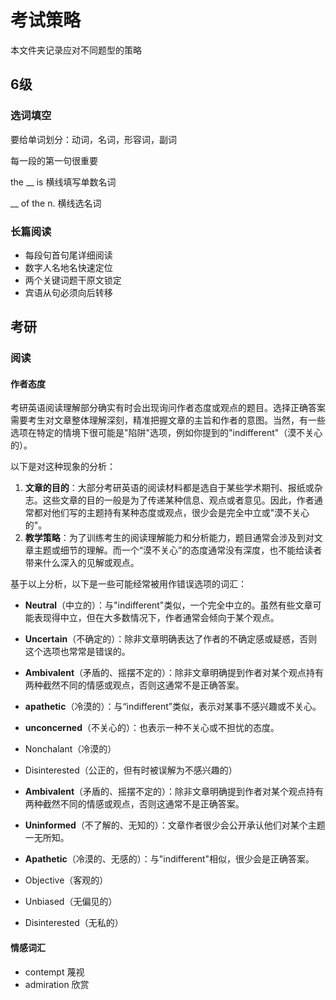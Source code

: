 # 考试策略

本文件夹记录应对不同题型的策略

## 6级

### 选词填空

要给单词划分：动词，名词，形容词，副词

每一段的第一句很重要

the __ is 横线填写单数名词

__ of the n. 横线选名词

### 长篇阅读

- 每段句首句尾详细阅读
- 数字人名地名快速定位
- 两个关键词题干原文锁定
- 宾语从句必须向后转移

## 考研

### 阅读

#### 作者态度

考研英语阅读理解部分确实有时会出现询问作者态度或观点的题目。选择正确答案需要考生对文章整体理解深刻，精准把握文章的主旨和作者的意图。当然，有一些选项在特定的情境下很可能是"陷阱"选项，例如你提到的"indifferent"（漠不关心的）。

以下是对这种现象的分析：

1. **文章的目的**：大部分考研英语的阅读材料都是选自于某些学术期刊、报纸或杂志。这些文章的目的一般是为了传递某种信息、观点或者意见。因此，作者通常都对他们写的主题持有某种态度或观点，很少会是完全中立或"漠不关心的"。
2. **教学策略**：为了训练考生的阅读理解能力和分析能力，题目通常会涉及到对文章主题或细节的理解。而一个“漠不关心”的态度通常没有深度，也不能给读者带来什么深入的见解或观点。

基于以上分析，以下是一些可能经常被用作错误选项的词汇：

- **Neutral**（中立的）：与"indifferent"类似，一个完全中立的。虽然有些文章可能表现得中立，但在大多数情况下，作者通常会倾向于某个观点。

- **Uncertain**（不确定的）：除非文章明确表达了作者的不确定感或疑惑，否则这个选项也常常是错误的。
- **Ambivalent**（矛盾的、摇摆不定的）：除非文章明确提到作者对某个观点持有两种截然不同的情感或观点，否则这通常不是正确答案。
- **apathetic**（冷漠的）：与“indifferent”类似，表示对某事不感兴趣或不关心。
- **unconcerned**（不关心的）：也表示一种不关心或不担忧的态度。
- Nonchalant（冷漠的）
- Disinterested（公正的，但有时被误解为不感兴趣的）
- **Ambivalent**（矛盾的、摇摆不定的）：除非文章明确提到作者对某个观点持有两种截然不同的情感或观点，否则这通常不是正确答案。
- **Uninformed**（不了解的、无知的）：文章作者很少会公开承认他们对某个主题一无所知。
- **Apathetic**（冷漠的、无感的）：与"indifferent"相似，很少会是正确答案。
- Objective（客观的）
- Unbiased（无偏见的）
- Disinterested（无私的）

#### 情感词汇

- contempt 蔑视
- admiration 欣赏
